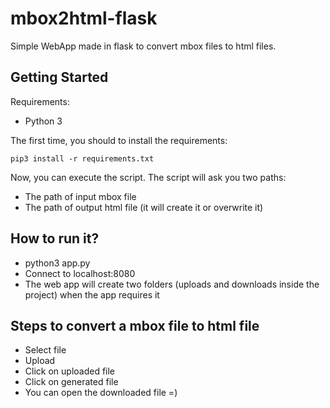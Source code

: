 # mbox2html-flask
Simple WebApp made in flask to convert mbox files to html files.

## Getting Started
Requirements: 
* Python 3

The first time, you should to install the requirements:
```
pip3 install -r requirements.txt
```

Now, you can execute the script.
The script will ask you two paths:
* The path of input mbox file
* The path of output html file (it will create it or overwrite it)

## How to run it?
* python3 app.py
* Connect to localhost:8080 
* The web app will create two folders (uploads and downloads inside the project) when the app requires it

## Steps to convert a mbox file to html file
* Select file
* Upload
* Click on uploaded file
* Click on generated file
* You can open the downloaded file =)


